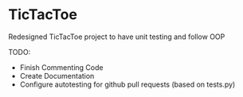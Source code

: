 # TicTacToe

Redesigned TicTacToe project to have unit testing and follow OOP

TODO:

* Finish Commenting Code
* Create Documentation
* Configure autotesting for github pull requests (based on tests.py)
